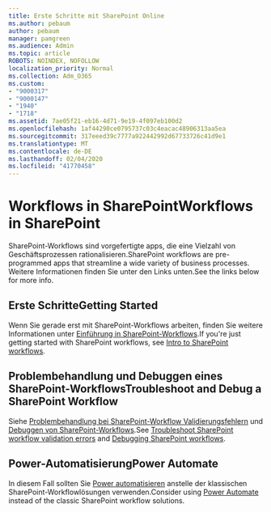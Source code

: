 ```yaml
---
title: Erste Schritte mit SharePoint Online
ms.author: pebaum
author: pebaum
manager: pamgreen
ms.audience: Admin
ms.topic: article
ROBOTS: NOINDEX, NOFOLLOW
localization_priority: Normal
ms.collection: Adm_O365
ms.custom:
- "9000317"
- "9000147"
- "1940"
- "1718"
ms.assetid: 7ae05f21-eb16-4d71-9e19-4f097eb100d2
ms.openlocfilehash: 1af44290ce0795737c03c4eacac48906313aa5ea
ms.sourcegitcommit: 317eeed39c7777a922442992d67733726c41d9e1
ms.translationtype: MT
ms.contentlocale: de-DE
ms.lasthandoff: 02/04/2020
ms.locfileid: "41770458"
---
```

# <a name="workflows-in-sharepoint"></a><span data-ttu-id="19454-102">Workflows in SharePoint</span><span class="sxs-lookup"><span data-stu-id="19454-102">Workflows in SharePoint</span></span>

<span data-ttu-id="19454-103">SharePoint-Workflows sind vorgefertigte apps, die eine Vielzahl von Geschäftsprozessen rationalisieren.</span><span class="sxs-lookup"><span data-stu-id="19454-103">SharePoint workflows are pre-programmed apps that streamline a wide variety of business processes.</span></span> <span data-ttu-id="19454-104">Weitere Informationen finden Sie unter den Links unten.</span><span class="sxs-lookup"><span data-stu-id="19454-104">See the links below for more info.</span></span>

## <a name="getting-started"></a><span data-ttu-id="19454-105">Erste Schritte</span><span class="sxs-lookup"><span data-stu-id="19454-105">Getting Started</span></span>

<span data-ttu-id="19454-106">Wenn Sie gerade erst mit SharePoint-Workflows arbeiten, finden Sie weitere Informationen unter [Einführung in SharePoint-Workflows](https://support.office.com/article/introduction-to-sharepoint-workflow-07982276-54e8-4e17-8699-5056eff4d9e3).</span><span class="sxs-lookup"><span data-stu-id="19454-106">If you're just getting started with SharePoint workflows, see [Intro to SharePoint workflows](https://support.office.com/article/introduction-to-sharepoint-workflow-07982276-54e8-4e17-8699-5056eff4d9e3).</span></span>

## <a name="troubleshoot-and-debug-a-sharepoint-workflow"></a><span data-ttu-id="19454-107">Problembehandlung und Debuggen eines SharePoint-Workflows</span><span class="sxs-lookup"><span data-stu-id="19454-107">Troubleshoot and Debug a SharePoint Workflow</span></span>

<span data-ttu-id="19454-108">Siehe [Problembehandlung bei SharePoint-Workflow Validierungsfehlern](https://docs.microsoft.com/sharepoint/dev/general-development/troubleshooting-sharepoint-server-workflow-validation-errors-in-visio) und [Debuggen von SharePoint-Workflows](https://docs.microsoft.com/sharepoint/dev/general-development/debugging-sharepoint-server-workflows).</span><span class="sxs-lookup"><span data-stu-id="19454-108">See [Troubleshoot SharePoint workflow validation errors](https://docs.microsoft.com/sharepoint/dev/general-development/troubleshooting-sharepoint-server-workflow-validation-errors-in-visio) and [Debugging SharePoint workflows](https://docs.microsoft.com/sharepoint/dev/general-development/debugging-sharepoint-server-workflows).</span></span>

## <a name="power-automate"></a><span data-ttu-id="19454-109">Power-Automatisierung</span><span class="sxs-lookup"><span data-stu-id="19454-109">Power Automate</span></span>

<span data-ttu-id="19454-110">In diesem Fall sollten Sie [Power automatisieren](https://docs.microsoft.com/power-automate/modern-approvals) anstelle der klassischen SharePoint-Workflowlösungen verwenden.</span><span class="sxs-lookup"><span data-stu-id="19454-110">Consider using [Power Automate](https://docs.microsoft.com/power-automate/modern-approvals) instead of the classic SharePoint workflow solutions.</span></span>
